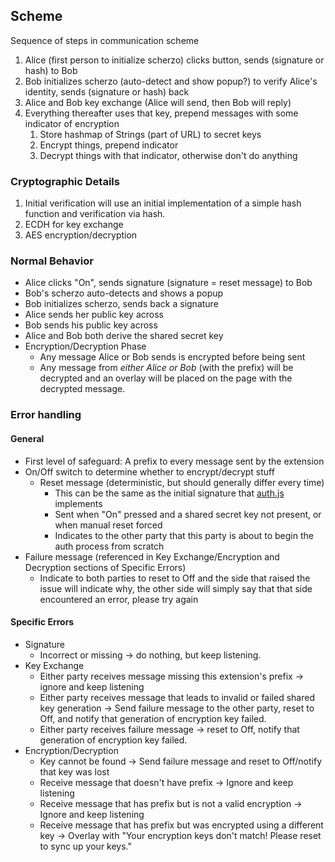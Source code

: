## Scheme
Sequence of steps in communication scheme
1. Alice (first person to initialize scherzo) clicks button, sends (signature or hash) to Bob
2. Bob initializes scherzo (auto-detect and show popup?) to verify Alice's identity, sends (signature or hash) back
3. Alice and Bob key exchange (Alice will send, then Bob will reply)
4. Everything thereafter uses that key, prepend messages with some indicator of encryption
    1. Store hashmap of Strings (part of URL) to secret keys
    2. Encrypt things, prepend indicator
    3. Decrypt things with that indicator, otherwise don't do anything

### Cryptographic Details
1. Initial verification will use an initial implementation of a simple hash function and verification via hash.
2. ECDH for key exchange
3. AES encryption/decryption

### Normal Behavior
- Alice clicks "On", sends signature (signature = reset message) to Bob
- Bob's scherzo auto-detects and shows a popup
- Bob initializes scherzo, sends back a signature
- Alice sends her public key across
- Bob sends his public key across
- Alice and Bob both derive the shared secret key
- Encryption/Decryption Phase
    - Any message Alice or Bob sends is encrypted before being sent
    - Any message from _either Alice or Bob_ (with the prefix) will be decrypted and an overlay will be placed on the page with the decrypted message.


### Error handling
#### General
- First level of safeguard: A prefix to every message sent by the extension
- On/Off switch to determine whether to encrypt/decrypt stuff 
    - Reset message (deterministic, but should generally differ every time)
        - This can be the same as the initial signature that [auth.js](../../src/js/crypto/auth.js) implements
        - Sent when "On" pressed and a shared secret key not present, or when manual reset forced
        - Indicates to the other party that this party is about to begin the auth process from scratch
- Failure message (referenced in Key Exchange/Encryption and Decryption sections of Specific Errors)
    - Indicate to both parties to reset to Off and the side that raised the issue will indicate why, the other side will simply say that that side encountered an error, please try again

#### Specific Errors
- Signature
    - Incorrect or missing -> do nothing, but keep listening.
- Key Exchange
    - Either party receives message missing this extension's prefix -> ignore and keep listening
    - Either party receives message that leads to invalid or failed shared key generation -> Send failure message to the other party, reset to Off, and notify that generation of encryption key failed. 
    - Either party receives failure message -> reset to Off, notify that generation of encryption key failed.
- Encryption/Decryption
    - Key cannot be found -> Send failure message and reset to Off/notify that key was lost
    - Receive message that doesn't have prefix -> Ignore and keep listening
    - Receive message that has prefix but is not a valid encryption -> Ignore and keep listening
    - Receive message that has prefix but was encrypted using a different key -> Overlay with "Your encryption keys don't match! Please reset to sync up your keys."